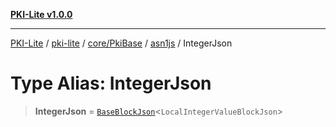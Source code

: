 [**PKI-Lite v1.0.0**](../../../../../../README.md)

---

[PKI-Lite](../../../../../../README.md) / [pki-lite](../../../../../README.md) / [core/PkiBase](../../../README.md) / [asn1js](../README.md) / IntegerJson

# Type Alias: IntegerJson

> **IntegerJson** = [`BaseBlockJson`](../interfaces/BaseBlockJson.md)\<`LocalIntegerValueBlockJson`\>

